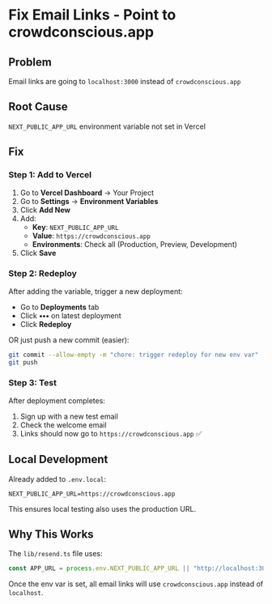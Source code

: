 # Fix Email Links - Point to crowdconscious.app

## Problem

Email links are going to `localhost:3000` instead of `crowdconscious.app`

## Root Cause

`NEXT_PUBLIC_APP_URL` environment variable not set in Vercel

## Fix

### Step 1: Add to Vercel

1. Go to **Vercel Dashboard** → Your Project
2. Go to **Settings** → **Environment Variables**
3. Click **Add New**
4. Add:
   - **Key**: `NEXT_PUBLIC_APP_URL`
   - **Value**: `https://crowdconscious.app`
   - **Environments**: Check all (Production, Preview, Development)
5. Click **Save**

### Step 2: Redeploy

After adding the variable, trigger a new deployment:

- Go to **Deployments** tab
- Click **•••** on latest deployment
- Click **Redeploy**

OR just push a new commit (easier):

```bash
git commit --allow-empty -m "chore: trigger redeploy for new env var"
git push
```

### Step 3: Test

After deployment completes:

1. Sign up with a new test email
2. Check the welcome email
3. Links should now go to `https://crowdconscious.app` ✅

## Local Development

Already added to `.env.local`:

```
NEXT_PUBLIC_APP_URL=https://crowdconscious.app
```

This ensures local testing also uses the production URL.

## Why This Works

The `lib/resend.ts` file uses:

```typescript
const APP_URL = process.env.NEXT_PUBLIC_APP_URL || "http://localhost:3000";
```

Once the env var is set, all email links will use `crowdconscious.app` instead of `localhost`.
